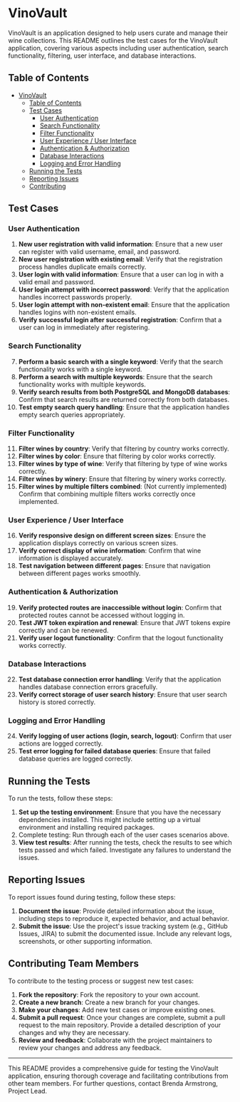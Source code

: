 # VinoVault

VinoVault is an application designed to help users curate and manage their wine collections. This README outlines the test cases for the VinoVault application, covering various aspects including user authentication, search functionality, filtering, user interface, and database interactions.

## Table of Contents

- [VinoVault](#vinovault)
  - [Table of Contents](#table-of-contents)
  - [Test Cases](#test-cases)
    - [User Authentication](#user-authentication)
    - [Search Functionality](#search-functionality)
    - [Filter Functionality](#filter-functionality)
    - [User Experience / User Interface](#user-experience--user-interface)
    - [Authentication & Authorization](#authentication--authorization)
    - [Database Interactions](#database-interactions)
    - [Logging and Error Handling](#logging-and-error-handling)
  - [Running the Tests](#running-the-tests)
  - [Reporting Issues](#reporting-issues)
  - [Contributing](#contributing)

## Test Cases

### User Authentication

1. **New user registration with valid information**: Ensure that a new user can register with valid username, email, and password.
2. **New user registration with existing email**: Verify that the registration process handles duplicate emails correctly.
3. **User login with valid information**: Ensure that a user can log in with a valid email and password.
4. **User login attempt with incorrect password**: Verify that the application handles incorrect passwords properly.
5. **User login attempt with non-existent email**: Ensure that the application handles logins with non-existent emails.
6. **Verify successful login after successful registration**: Confirm that a user can log in immediately after registering.

### Search Functionality

7. **Perform a basic search with a single keyword**: Verify that the search functionality works with a single keyword.
8. **Perform a search with multiple keywords**: Ensure that the search functionality works with multiple keywords.
9. **Verify search results from both PostgreSQL and MongoDB databases**: Confirm that search results are returned correctly from both databases.
10. **Test empty search query handling**: Ensure that the application handles empty search queries appropriately.

### Filter Functionality

11. **Filter wines by country**: Verify that filtering by country works correctly.
12. **Filter wines by color**: Ensure that filtering by color works correctly.
13. **Filter wines by type of wine**: Verify that filtering by type of wine works correctly.
14. **Filter wines by winery**: Ensure that filtering by winery works correctly.
15. **Filter wines by multiple filters combined**: (Not currently implemented) Confirm that combining multiple filters works correctly once implemented.

### User Experience / User Interface

16. **Verify responsive design on different screen sizes**: Ensure the application displays correctly on various screen sizes.
17. **Verify correct display of wine information**: Confirm that wine information is displayed accurately.
18. **Test navigation between different pages**: Ensure that navigation between different pages works smoothly.

### Authentication & Authorization

19. **Verify protected routes are inaccessible without login**: Confirm that protected routes cannot be accessed without logging in.
20. **Test JWT token expiration and renewal**: Ensure that JWT tokens expire correctly and can be renewed.
21. **Verify user logout functionality**: Confirm that the logout functionality works correctly.

### Database Interactions

22. **Test database connection error handling**: Verify that the application handles database connection errors gracefully.
23. **Verify correct storage of user search history**: Ensure that user search history is stored correctly.

### Logging and Error Handling

24. **Verify logging of user actions (login, search, logout)**: Confirm that user actions are logged correctly.
25. **Test error logging for failed database queries**: Ensure that failed database queries are logged correctly.

## Running the Tests

To run the tests, follow these steps:

1. **Set up the testing environment**: Ensure that you have the necessary dependencies installed. This might include setting up a virtual environment and installing required packages.
2. Complete testing: Run through each of the user cases scenarios above.
3. **View test results**: After running the tests, check the results to see which tests passed and which failed. Investigate any failures to understand the issues.

## Reporting Issues

To report issues found during testing, follow these steps:

1. **Document the issue**: Provide detailed information about the issue, including steps to reproduce it, expected behavior, and actual behavior.
2. **Submit the issue**: Use the project's issue tracking system (e.g., GitHub Issues, JIRA) to submit the documented issue. Include any relevant logs, screenshots, or other supporting information.

## Contributing Team Members

To contribute to the testing process or suggest new test cases:

1. **Fork the repository**: Fork the repository to your own account.
2. **Create a new branch**: Create a new branch for your changes.
3. **Make your changes**: Add new test cases or improve existing ones.
4. **Submit a pull request**: Once your changes are complete, submit a pull request to the main repository. Provide a detailed description of your changes and why they are necessary.
5. **Review and feedback**: Collaborate with the project maintainers to review your changes and address any feedback.

---

This README provides a comprehensive guide for testing the VinoVault application, ensuring thorough coverage and facilitating contributions from other team members. For further questions, contact Brenda Armstrong, Project Lead.
